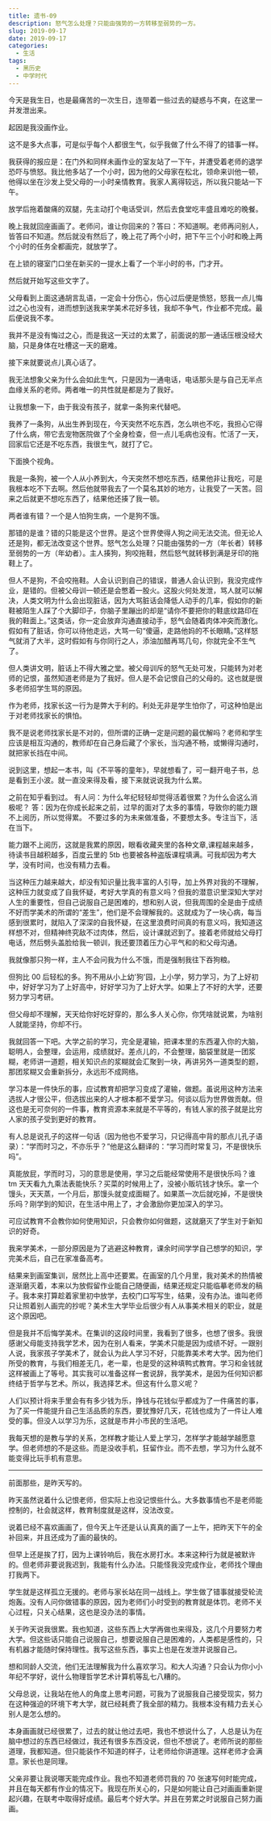 ```yaml
---
title: 遗书-09
description: 怒气怎么处理？只能由强势的一方转移至弱势的一方。
slug: 2019-09-17
date: 2019-09-17
categories:
  - 生活
tags:
  - 黑历史
  - 中学时代
---
```


今天是我生日，也是最痛苦的一次生日，连带着一些过去的疑惑与不爽，在这里一并发泄出来。

起因是我没画作业。

这不是多大点事，可是似乎每个人都很生气，似乎我做了什么不得了的错事一样。

我获得的报应是：在门外和同样未画作业的室友站了一下午，并遭受着老师的退学恐吓与愤怒。我比他多站了一个小时，因为他的父母家在松北，领命来训他一顿，他得以坐在沙发上受父母的一小时亲情教育。我家人离得较远，所以我只能站一下午。

放学后拖着酸痛的双腿，先主动打个电话受训，然后去食堂吃丰盛且难吃的晚餐。

晚上我就回座画画了。老师问，谁让你回来的？答曰：不知道啊。老师再问别人，皆答曰不知道。然后就没有然后了，晚上花了两个小时，把下午三个小时和晚上两个小时的任务全都画完，就放学了。

在上锁的寝室门口坐在新买的一提水上看了一个半小时的书，门才开。

然后就开始写这些文字了。

父母看到上面这通胡言乱语，一定会十分伤心，伤心过后便是愤怒，怒我一点儿悔过之心也没有，进而想到送我来学美术花好多钱，我却不争气，作业都不完成。最后便说我不孝。

我并不是没有悔过之心，而是我这一天过的太累了，前面说的那一通话压根没经大脑，只是身体在吐槽这一天的磨难。

接下来就要说点儿真心话了。

我无法想象父亲为什么会如此生气，只是因为一通电话，电话那头是与自己无半点血缘关系的老师。两者唯一的共性就是都是为了我好。

让我想象一下，由于我没有孩子，就拿一条狗来代替吧。

我养了一条狗，从出生养到现在，今天突然不吃东西，怎么哄也不吃，我担心它得了什么病，带它去宠物医院做了个全身检查，但一点儿毛病也没有。忙活了一天，回家后它还是不吃东西，我很生气，就打了它。

下面换个视角。

我是一条狗，被一个人从小养到大，今天突然不想吃东西，结果他非让我吃，可是我根本吃不下去啊。然后他就带我去了一个莫名其妙的地方，让我受了一天苦。回来之后就更不想吃东西了，结果他还揍了我一顿。

两者谁有错？一个是人怕狗生病，一个是狗不饿。

那错的是谁？错的只能是这个世界。是这个世界使得人狗之间无法交流。但无论人还是狗，都无法改变这个世界。怒气怎么处理？只能由强势的一方（年长者）转移至弱势的一方（年幼者）。主人揍狗，狗咬拖鞋，然后怒气就转移到满是牙印的拖鞋上了。

但人不是狗，不会咬拖鞋。人会认识到自己的错误，普通人会认识到，我没完成作业，是错的。但被父母训一顿还是会憋着一股火。这股火何处发泄，骂人就可以解决，人类文明为什么会出现脏话，因为大骂脏话会降低人动手的几率，假如你的新鞋被陌生人踩了个大脚印子，你脑子里蹦出的却是“请你不要把你的鞋底纹路印在我的鞋面上。”这类话，你一定会放弃沟通直接动手，怒气会随着肉体冲突而激化。假如有了脏话，你可以待他走远，大骂一句“傻逼，走路他妈的不长眼睛。”这样怒气就消了大半，这时假如有与你同行之人，添油加醋再骂几句，你就完全不生气了。

但人类讲文明，脏话上不得大雅之堂。被父母训斥的怒气无处可发，只能转为对老师的记恨，虽然知道老师是为了我好。但人是不会记恨自己的父母的。这也就是很多老师招学生骂的原因。

作为老师，找家长这一行为是弊大于利的。利处无非是学生怕你了，可这种怕是出于对老师找家长的惧怕。

我不是说老师找家长是不对的，但所谓的正确一定是问题的最优解吗？老师和学生应该是相互沟通的，教师却在自己身后藏了个家长，当沟通不畅，或懒得沟通时，就把家长挡在中间。

说到这里，想起一本书，叫《不平等的童年》，早就想看了，可一翻开电子书，总是看到王小波。就一直没来得及看，接下来就说说我为什么累。

之前在知乎看到过。
有人问：为什么年纪轻轻却觉得活着很累？为什么会这么消极呢？
答：因为在你成长起来之前，过早的面对了太多的事情，导致你的能力跟不上阅历，所以觉得累。
不要过多的为未来做准备，不要想太多。专注当下，活在当下。

能力跟不上阅历，这就是我累的原因，眼看收藏夹里的各种文章,课程越来越多，待读书目越积越多，百度云里的 5tb 也要被各种盗版课程填满。可我却因为考大学，没有时间，也没有精力去看。

当这种压力越来越大，却没有知识量比我丰富的人引导，加上外界对我的不理解，这种压力就变成了自我怀疑，考好大学真的有意义吗？但我的潜意识里深知大学对人生的重要性，但自己说服自己是困难的，想和别人说，但我周围的全是由于成绩不好而学美术的所谓的“差生”，他们是不会理解我的。这就成为了一块心病，每当感到很累时，就陷入了深深的自我怀疑，在这里浪费时间真的有意义吗，我知道这样想不对，但精神终究敌不过肉体，然后，设计课就迟到了。接着老师就给父母打电话，然后劈头盖脸给我一顿训，我还要顶着压力心平气和的和父母沟通。

我就像那只狗一样，主人不会问我为什么不饿，而是强制我往下吞狗粮。

但狗比 00 后轻松的多。狗不用从小上幼'狗'园，上小学，努力学习，为了上好初中，好好学习为了上好高中，好好学习为了上好大学。如果上了不好的大学，还要努力学习考研。

但父母却不理解，天天给你好吃好穿的，那么多人关心你，你凭啥就说累，为啥别人就能坚持，你却不行。

我就回答一下吧。大学之前的学习，完全是灌输，把课本里的东西灌入你的大脑，聪明人，会整理，会运用，成绩就好。差点儿的，不会整理，脑袋里就是一团浆糊，老师讲一道题，相关知识点的浆糊就会汇聚到一块，再讲另外一道类型的题，那团浆糊又会重新拆分，永远形不成网络。

学习本是一件快乐的事，应试教育却把学习变成了灌输，做题。虽说用这种方法来选拔人才很公平，但选拔出来的人才根本都不爱学习。何谈以后为世界做贡献。但这也是无可奈何的一件事，教育资源本来就是不平等的，有钱人家的孩子就是比穷人家的孩子受到更好的教育。

有人总是说孔子的这样一句话（因为他也不爱学习，只记得高中背的那点儿孔子语录）：“学而时习之，不亦乐乎？”他是这么翻译的：“学习而时常复习，不是很快乐吗”。

真能放屁，学而时习，习的意思是使用，学习之后能经常使用不是很快乐吗？谁 tm 天天看九九乘法表能快乐？买菜的时候用上了，没被小贩坑钱才快乐。拿一个馒头，天天蒸，一个月后，那馒头就变成面糊了。如果蒸一次后就吃掉，不是很快乐吗？刚学到的知识，在生活中用上了，才会激励你更加深入的学习。

可应试教育不会教你如何使用知识，只会教你如何做题，这就磨灭了学生对于新知识的好奇。

我来学美术，一部分原因是为了逃避这种教育，课余时间学学自己想学的知识，学完美术后，自己在家准备高考。

结果来到画室集训，居然比上高中还要累。在画室的几个月里，我对美术的热情被逐渐磨灭着，本来以为放假留作业能自己随便画，结果还规定只能临摹老师发的稿子。我本来打算趁着家里初中放学，去校门口写写生，结果，没有办法。谁叫老师只让照着别人画完的抄呢？美术生大学毕业后很少有人从事美术相关的职业，就是这个原因吧。

但是我并不后悔学美术。在集训的这段时间里，我看到了很多，也想了很多。我很感谢父母能支持我学艺术，因为在别人看来，学美术只能是因为成绩不好。一跟别人说，我家孩子学美术了，就会认为此人学习不好，只能靠美术考大学。因为他们所受的教育，与我们相差无几，老一辈，也是受的这种填鸭式教育。学习和金钱就这样被画上了等号。其实我可以准备这样一套说辞，我学美术，是因为任何知识都终结于哲学与艺术。所以，我选择艺术。但这有什么意义呢？

人们以预计将来手里会有有多少钱为乐，挣钱与花钱似乎都成为了一件痛苦的事，为了买一件能提升自己生活品质的东西，要犹豫好几天，花钱也成为了一件让人难受的事。但没人以学习为乐，这就是市井小市民的生活吧。

我每天想的是教与学的关系，怎样教才能让人爱上学习，怎样学才能越学越愿意学。但老师想的不是这些。而是没收手机，狂留作业。而不去想，学习为什么就不能变得比玩手机有意思。

---

前面那些，是昨天写的。

昨天虽然说着什么记恨老师，但实际上也没记恨些什么。大多数事情也不是老师能控制的，社会就这样，教育制度就是这样，没法改变。

说着已经不喜欢画画了，但今天上午还是认认真真的画了一上午，把昨天下午的全补回来，并且还成为了画的最快的。

但早上还是挨了打，因为上课铃响后，我在水房打水。本来这种行为就是被默许的。但老师非要说我迟到，我能有什么办法。只能怪我没完成作业，老师找个理由打我两下。

学生就是这样孤立无援的。老师与家长站在同一战线上。学生做了错事就接受轮流炮轰。没有人问你做错事的原因，因为老师们小时受到的教育就是体罚。老师不关心过程，只关心结果，这也是没办法的事情。

关于昨天说我很累。我也知道，这些东西上大学再做也来得及，这几个月要努力考大学。但这些话只能自己说服自己，想要说服自己是困难的，人类都是感性的，只有机器才能随时保持理性。我写这些东西，事实上也是在发泄并说服自己。

想和同龄人交流，他们无法理解我为什么喜欢学习。和大人沟通？只会认为你小小年纪不学好，说什么物理哲学艺术计算机等乱七八糟的。

父母总说，让我站在他人的角度上思考问题，可我为了说服我自己接受现实，努力在这种强迫的环境下考大学，就已经耗费了我全部的精力。我根本没有精力去关心别人是怎么想的。

本身画画就已经很累了，过去的就让他过去吧，我也不想说什么了，人总是认为在脑中想过的东西已经做过，我还有很多东西没说，但也不想说了。老师所说的那些道理，我都知道。但只能装作不知道的样子，让老师给你讲道理。这样老师才会满意。家长也是同理。

父亲非要让我说哪天能完成作业。我也不知道老师罚我的 70 张速写何时能完成，并且在每天都有作业的情况下。我现在所关心的，只是如何能让自己对画画重新提起兴趣，在联考中取得好成绩。最后考个好大学。并且在劳累之时说服自己努力画画。
